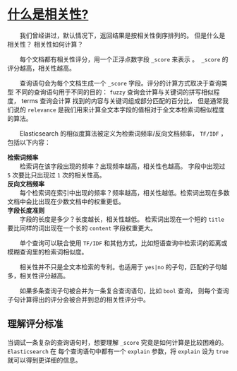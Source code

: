 # [什么是相关性?](03_what_is_relevance.md) 
&emsp;&emsp;我们曾经讲过，默认情况下，返回结果是按相关性倒序排列的。 但是什么是相关性？ 相关性如何计算？   

&emsp;&emsp;每个文档都有相关性评分，用一个正浮点数字段 `_score` 来表示 。` _score` 的评分越高，相关性越高。   

&emsp;&emsp;查询语句会为每个文档生成一个 `_score` 字段。评分的计算方式取决于查询类型 
不同的查询语句用于不同的目的： `fuzzy` 查询会计算与关键词的拼写相似程度，
terms 查询会计算 找到的内容与关键词组成部分匹配的百分比，
但是通常我们说的 `relevance` 是我们用来计算全文本字段的值相对于全文本检索词相似程度的算法。

&emsp;&emsp;Elasticsearch 的相似度算法被定义为检索词频率/反向文档频率， `TF/IDF` ，包括以下内容：

**检索词频率**   
&emsp;&emsp;检索词在该字段出现的频率？出现频率越高，相关性也越高。 字段中出现过 `5` 次要比只出现过 `1` 次的相关性高。     
**反向文档频率**      
&emsp;&emsp;每个检索词在索引中出现的频率？频率越高，相关性越低。检索词出现在多数文档中会比出现在少数文档中的权重更低。    
**字段长度准则**     
&emsp;&emsp;字段的长度是多少？长度越长，相关性越低。 
检索词出现在一个短的 `title` 要比同样的词出现在一个长的 `content` 字段权重更大。 

&emsp;&emsp;单个查询可以联合使用 `TF/IDF` 和其他方式，比如短语查询中检索词的距离或模糊查询里的检索词相似度。

&emsp;&emsp;相关性并不只是全文本检索的专利。也适用于 `yes|no` 的子句，匹配的子句越多，相关性评分越高。

&emsp;&emsp;如果多条查询子句被合并为一条复合查询语句，比如 `bool` 查询，
则每个查询子句计算得出的评分会被合并到总的相关性评分中。

## 理解评分标准  
当调试一条复杂的查询语句时，想要理解 `_score` 究竟是如何计算是比较困难的。
`Elasticsearch` 在 每个查询语句中都有一个 `explain` 参数，将 `explain` 设为 `true` 就可以得到更详细的信息。
